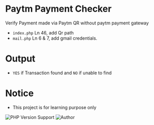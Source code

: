 
# Paytm Payment Checker
Verify Payment made via Paytm QR without paytm payment gateway

- `index.php` Ln 46, add Qr path
- `mail.php` Ln 6 & 7, add gmail credentials.

# Output 
- `YES` if Transaction found and `NO` if unable to find

# Notice
- This project is for learning purpose only


![PHP Version Support](https://img.shields.io/badge/php-7.4.29-brightgreen)
![Author](https://img.shields.io/badge/By-Abhishek%20Kumar%20Pathak-brightgreen)
